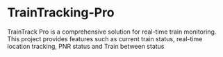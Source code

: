 # TrainTracking-Pro
TrainTrack Pro is a comprehensive solution for real-time train monitoring. This project provides features such as current train status, real-time location tracking, PNR status and Train between status
